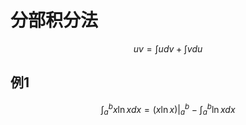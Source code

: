 # 分部积分法

$$
uv = \int u dv + \int vdu
$$

## 例1

$$
\int _{a}^{b} x \ln x dx = (x \ln x)|_a^b - \int _{a}^{b} \ln x dx 
$$



